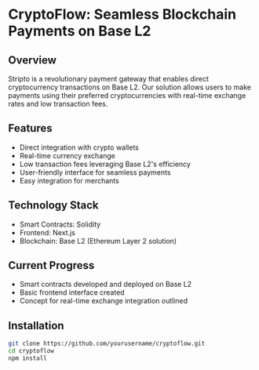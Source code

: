 # CryptoFlow: Seamless Blockchain Payments on Base L2

## Overview

Stripto is a revolutionary payment gateway that enables direct cryptocurrency transactions on Base L2. Our solution allows users to make payments using their preferred cryptocurrencies with real-time exchange rates and low transaction fees.

## Features

- Direct integration with crypto wallets
- Real-time currency exchange
- Low transaction fees leveraging Base L2's efficiency
- User-friendly interface for seamless payments
- Easy integration for merchants

## Technology Stack

- Smart Contracts: Solidity
- Frontend: Next.js
- Blockchain: Base L2 (Ethereum Layer 2 solution)

## Current Progress

- Smart contracts developed and deployed on Base L2
- Basic frontend interface created
- Concept for real-time exchange integration outlined

## Installation

```bash
git clone https://github.com/yourusername/cryptoflow.git
cd cryptoflow
npm install